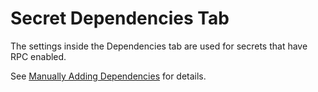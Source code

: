 [title]: # (Secret Dependencies Tab)
[tags]: # (XXX)
[priority]: # (10)

# Secret Dependencies Tab

The settings inside the Dependencies tab are used for secrets that have RPC enabled.

See [Manually Adding Dependencies](#manually-adding-dependencies) for details.
